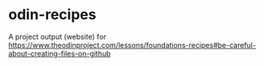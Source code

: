# odin-recipes
A project output (website) for https://www.theodinproject.com/lessons/foundations-recipes#be-careful-about-creating-files-on-github
